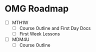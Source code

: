# OMG Roadmap

- [ ] MTH1W
	- [ ] Course Outline and First Day Docs
	- [ ] First Week Lessons

- [ ] MDM4U
	- [ ] Course Outline